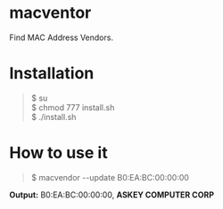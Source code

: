 # macventor
Find MAC Address Vendors.

# Installation
> $ su <br>
> $ chmod 777 install.sh <br>
> $ ./install.sh

# How to use it
> $ macvendor --update B0:EA:BC:00:00:00 <br>

<strong>Output:</strong> B0:EA:BC:00:00:00, <strong>ASKEY COMPUTER CORP </strong>